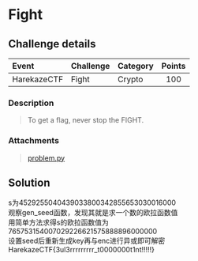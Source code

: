 # Fight
## Challenge details
|       Event        | Challenge | Category | Points  |
|:-------------------|:----------|:---------|:-------:|
|   HarekazeCTF      |   Fight   | Crypto   |   100   |

### Description
> To get a flag, never stop the FIGHT.
### Attachments
> [problem.py](problem.py)
## Solution
s为4529255040439033800342855653030016000  
观察gen_seed函数，发现其就是求一个数的欧拉函数值  
用简单方法求得s的欧拉函数值为765753154007029226621575888896000000  
设置seed后重新生成key再与enc进行异或即可解密  
HarekazeCTF{3ul3rrrrrrrrr_t0000000t1nt!!!!!}